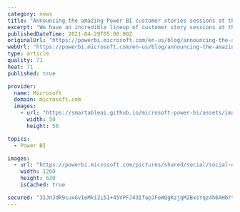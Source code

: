 ```yaml
---
category: news
title: "Announcing the amazing Power BI customer stories sessions at the Microsoft Business Applications Summit"
excerpt: "We have an incredible lineup of customer story sessions at the upcoming Microsoft Business Applications Summit. Make sure to add these sessions to your backpack! You won&#8217;t want to miss them. "
publishedDateTime: 2021-04-29T05:00:00Z
originalUrl: "https://powerbi.microsoft.com/en-us/blog/announcing-the-amazing-power-bi-customer-stories-sessions-at-the-microsoft-business-applications-summit/"
webUrl: "https://powerbi.microsoft.com/en-us/blog/announcing-the-amazing-power-bi-customer-stories-sessions-at-the-microsoft-business-applications-summit/"
type: article
quality: 71
heat: 71
published: true

provider:
  name: Microsoft
  domain: microsoft.com
  images:
    - url: "https://smartableai.github.io/microsoft-power-bi/assets/images/organizations/microsoft.com-50x50.jpg"
      width: 50
      height: 50

topics:
  - Power BI

images:
  - url: "https://powerbi.microsoft.com/pictures/shared/social/social-default-image.png"
    width: 1200
    height: 630
    isCached: true

secured: "3IJnJdR9cuxGvIeMki2L51+45VPFJ43IfapJFeWQgKzjqM2BxsYqz4h6AHbrttm9GzGWWIbYQ/Iwcr0Hz3IBsqP3RjsjoCn6M6oIheuxUjwys5yh3G9/8o0xPckZHPmPN6HqMKE+zT+DIPaRicdP5Dz+MoCTi2ow7GLz7lWK4vVsFBeiOLejtc4j8lVYAHibLF/qToc0cQDr/TfSiwHx+qlrq0BBTKql/mYWVJvePeN4E5yHsL4lYaoPTOFYqkVAC5OWYYV/ck6IIcIdQ7IlcK8keILlhqNoSAZ2DI5JQy2vD8wsb9Q1XupS4PSBFCWlDKZoQB7sfUDoQo0y7Gg1fw1l7MYZEmKVod1YDa6lex8=;qaxe8+61JNpHy3kz19kR/w=="
---
```


